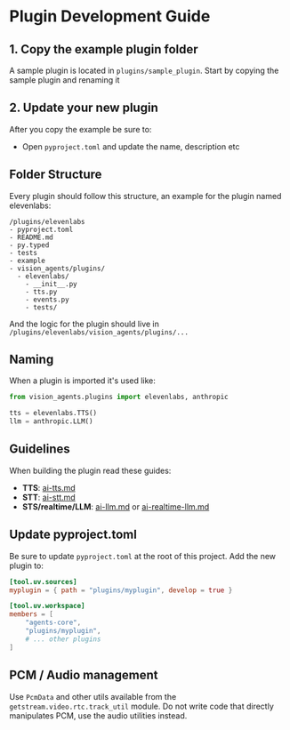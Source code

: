 
# Plugin Development Guide

## 1. Copy the example plugin folder

A sample plugin is located in `plugins/sample_plugin`. Start by copying the sample plugin and renaming it

## 2. Update your new plugin

After you copy the example be sure to:

- Open `pyproject.toml` and update the name, description etc

## Folder Structure

Every plugin should follow this structure, an example for the plugin named elevenlabs:

```
/plugins/elevenlabs
- pyproject.toml
- README.md
- py.typed
- tests
- example
- vision_agents/plugins/
  - elevenlabs/
    - __init__.py
    - tts.py
    - events.py
    - tests/
```

And the logic for the plugin should live in `/plugins/elevenlabs/vision_agents/plugins/...`

## Naming

When a plugin is imported it's used like:

```python
from vision_agents.plugins import elevenlabs, anthropic

tts = elevenlabs.TTS()
llm = anthropic.LLM()
```

## Guidelines

When building the plugin read these guides:

- **TTS**: [ai-tts.md](ai-tts.md)
- **STT**: [ai-stt.md](ai-stt.md)
- **STS/realtime/LLM**: [ai-llm.md](ai-llm.md) or [ai-realtime-llm.md](ai-realtime-llm.md)

## Update pyproject.toml

Be sure to update `pyproject.toml` at the root of this project. Add the new plugin to:

```toml
[tool.uv.sources]
myplugin = { path = "plugins/myplugin", develop = true }

[tool.uv.workspace]
members = [
    "agents-core",
    "plugins/myplugin",
    # ... other plugins
]
```

## PCM / Audio management

Use `PcmData` and other utils available from the `getstream.video.rtc.track_util` module. Do not write code that directly manipulates PCM, use the audio utilities instead.
